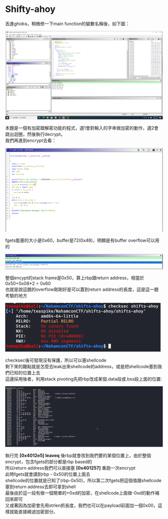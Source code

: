 # Shifty-ahoy

丟進ghidra，稍微修一下main function的變數名稱後，如下圖：  

![image](https://raw.githubusercontent.com/sarafciel/PwnWriteup/master/NahamconCTF/shifts-ahoy/image.png)


本題是一個有加密跟解密功能的程式，選1會對輸入的字串做加密的動作，選2會跳出迴圈，然後執行decrypt。  
我們再進到encrypt去看：  

![image](https://github.com/sarafciel/PwnWriteup/blob/master/NahamconCTF/shifts-ahoy/shifts-ahoy2.png)

fgets能塞的大小是0x60，buffer是72(0x48)，明顯是有buffer overflow可以用的

![image](https://github.com/sarafciel/PwnWriteup/blob/master/NahamconCTF/shifts-ahoy/shifts-ahoy3.png)

整個encypt的stack frame是0x50，算上rbp跟return address，相當於0x50+0x08*2 = 0x60  
也就是說這題的overflow剛剛好是可以蓋到return address的長度，這是這一題考驗的地方  

![image](https://github.com/sarafciel/PwnWriteup/blob/master/NahamconCTF/shifts-ahoy/shifts-ahoy5.png)

checksec後可發現沒有保護，所以可以塞shellcode  
剩下來的難點就是怎麼去leak出來shellcode的address，或是把shellcode塞到我們已知的位置上去  
這邊採用後者，利用stack pivoting先把rbp改成某個.data段或.bss段上面的位置:

![image](https://github.com/sarafciel/PwnWriteup/blob/master/NahamconCTF/shifts-ahoy/shifts-ahoy4.png)

執行完 **[0x4012e5] leaveq**
後rbp就會改到我們要的某個位置上，由於整個encrypt，包含fgets的部分都是rbp based的  
所以return address我們可以直接塞 **[0x401257]** 重跑一次encrypt  
此時fgets就會讀到rbp - 0x50的位置上面去  
shellcode的位置就是已知了(rbp-0x50)，所以第二次fgets把這個值跟shellcode塞到return address去即可拿到shell  
最後由於這一段有做一個簡單的+0xd的加密，在shellcode上面做-0xd的動作補回來即可  
又或著因為加密會先用strlen抓長度，我們也可以在payload前面加一個0x00，這樣就能直接繞過加密部分。


